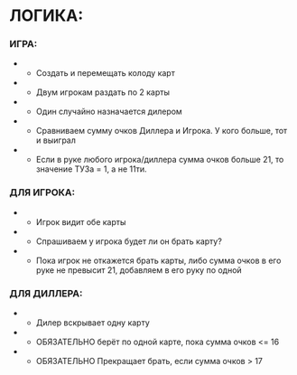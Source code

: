# ЛОГИКА:
### ИГРА:
*   - Создать и перемещать колоду карт
*   - Двум игрокам раздать по 2 карты
*   - Один случайно назначается дилером
*   - Сравниваем сумму очков Диллера и Игрока. У кого больше, тот и выиграл
*   - Если в руке любого игрока/диллера сумма очков больше 21, то значение ТУЗа = 1, а не 11ти.

### ДЛЯ ИГРОКА:
*   - Игрок видит обе карты
*   - Спрашиваем у игрока будет ли он брать карту?
*   - Пока игрок не откажется брать карты, либо сумма очков в его руке не превысит 21, добавляем в его руку по одной

### ДЛЯ ДИЛЛЕРА:
*   - Дилер вскрывает одну карту
*   - ОБЯЗАТЕЛЬНО берёт по одной карте, пока сумма очков <= 16
*   - ОБЯЗАТЕЛЬНО Прекращает брать, если сумма очков > 17


